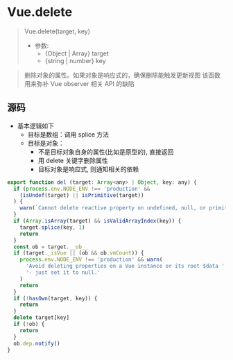 # Vue.delete

> Vue.delete(target, key)
> - 参数: 
>   - {Object | Array} target
>   - {string | number} key

> 删除对象的属性。如果对象是响应式的，确保删除能触发更新视图
> 该函数用来弥补 Vue observer 相关 API 的缺陷

## 源码

- 基本逻辑如下
  - 目标是数组：调用 splice 方法
  - 目标是对象：
    - 不是目标对象自身的属性(比如是原型的), 直接返回
    - 用 delete 关键字删除属性
    - 目标对象是响应式, 则通知相关的依赖

```js
export function del (target: Array<any> | Object, key: any) {
  if (process.env.NODE_ENV !== 'production' &&
    (isUndef(target) || isPrimitive(target))
  ) {
    warn(`Cannot delete reactive property on undefined, null, or primitive value: ${(target)}`)
  }
  if (Array.isArray(target) && isValidArrayIndex(key)) {
    target.splice(key, 1)
    return
  }
  const ob = target.__ob__
  if (target._isVue || (ob && ob.vmCount)) {
    process.env.NODE_ENV !== 'production' && warn(
      'Avoid deleting properties on a Vue instance or its root $data ' +
      '- just set it to null.'
    )
    return
  }
  if (!hasOwn(target, key)) {
    return
  }
  delete target[key]
  if (!ob) {
    return
  }
  ob.dep.notify()
}

```